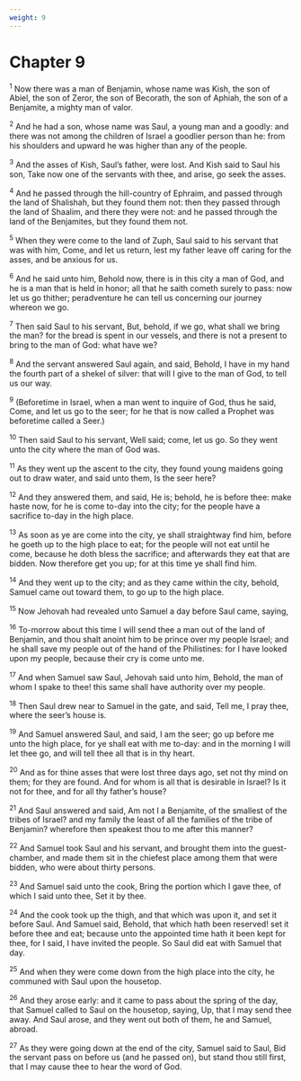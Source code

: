 ```yaml
---
weight: 9
---
```


# Chapter 9

<sup>1</sup> Now there was a man of Benjamin, whose name was Kish, the son of Abiel, the son of Zeror, the son of Becorath, the son of Aphiah, the son of a Benjamite, a mighty man of valor. 

<sup>2</sup> And he had a son, whose name was Saul, a young man and a goodly: and there was not among the children of Israel a goodlier person than he: from his shoulders and upward he was higher than any of the people. 

<sup>3</sup> And the asses of Kish, Saul’s father, were lost. And Kish said to Saul his son, Take now one of the servants with thee, and arise, go seek the asses. 

<sup>4</sup> And he passed through the hill-country of Ephraim, and passed through the land of Shalishah, but they found them not: then they passed through the land of Shaalim, and there they were not: and he passed through the land of the Benjamites, but they found them not. 

<sup>5</sup> When they were come to the land of Zuph, Saul said to his servant that was with him, Come, and let us return, lest my father leave off caring for the asses, and be anxious for us. 

<sup>6</sup> And he said unto him, Behold now, there is in this city a man of God, and he is a man that is held in honor; all that he saith cometh surely to pass: now let us go thither; peradventure he can tell us concerning our journey whereon we go. 

<sup>7</sup> Then said Saul to his servant, But, behold, if we go, what shall we bring the man? for the bread is spent in our vessels, and there is not a present to bring to the man of God: what have we? 

<sup>8</sup> And the servant answered Saul again, and said, Behold, I have in my hand the fourth part of a shekel of silver: that will I give to the man of God, to tell us our way. 

<sup>9</sup> (Beforetime in Israel, when a man went to inquire of God, thus he said, Come, and let us go to the seer; for he that is now called a Prophet was beforetime called a Seer.) 

<sup>10</sup> Then said Saul to his servant, Well said; come, let us go. So they went unto the city where the man of God was. 

<sup>11</sup> As they went up the ascent to the city, they found young maidens going out to draw water, and said unto them, Is the seer here? 

<sup>12</sup> And they answered them, and said, He is; behold, he is before thee: make haste now, for he is come to-day into the city; for the people have a sacrifice to-day in the high place. 

<sup>13</sup> As soon as ye are come into the city, ye shall straightway find him, before he goeth up to the high place to eat; for the people will not eat until he come, because he doth bless the sacrifice; and afterwards they eat that are bidden. Now therefore get you up; for at this time ye shall find him. 

<sup>14</sup> And they went up to the city; and as they came within the city, behold, Samuel came out toward them, to go up to the high place. 

<sup>15</sup> Now Jehovah had revealed unto Samuel a day before Saul came, saying, 

<sup>16</sup> To-morrow about this time I will send thee a man out of the land of Benjamin, and thou shalt anoint him to be prince over my people Israel; and he shall save my people out of the hand of the Philistines: for I have looked upon my people, because their cry is come unto me. 

<sup>17</sup> And when Samuel saw Saul, Jehovah said unto him, Behold, the man of whom I spake to thee! this same shall have authority over my people. 

<sup>18</sup> Then Saul drew near to Samuel in the gate, and said, Tell me, I pray thee, where the seer’s house is. 

<sup>19</sup> And Samuel answered Saul, and said, I am the seer; go up before me unto the high place, for ye shall eat with me to-day: and in the morning I will let thee go, and will tell thee all that is in thy heart. 

<sup>20</sup> And as for thine asses that were lost three days ago, set not thy mind on them; for they are found. And for whom is all that is desirable in Israel? Is it not for thee, and for all thy father’s house? 

<sup>21</sup> And Saul answered and said, Am not I a Benjamite, of the smallest of the tribes of Israel? and my family the least of all the families of the tribe of Benjamin? wherefore then speakest thou to me after this manner? 

<sup>22</sup> And Samuel took Saul and his servant, and brought them into the guest-chamber, and made them sit in the chiefest place among them that were bidden, who were about thirty persons. 

<sup>23</sup> And Samuel said unto the cook, Bring the portion which I gave thee, of which I said unto thee, Set it by thee. 

<sup>24</sup> And the cook took up the thigh, and that which was upon it, and set it before Saul. And Samuel said, Behold, that which hath been reserved! set it before thee and eat; because unto the appointed time hath it been kept for thee, for I said, I have invited the people. So Saul did eat with Samuel that day. 

<sup>25</sup> And when they were come down from the high place into the city, he communed with Saul upon the housetop. 

<sup>26</sup> And they arose early: and it came to pass about the spring of the day, that Samuel called to Saul on the housetop, saying, Up, that I may send thee away. And Saul arose, and they went out both of them, he and Samuel, abroad. 

<sup>27</sup> As they were going down at the end of the city, Samuel said to Saul, Bid the servant pass on before us (and he passed on), but stand thou still first, that I may cause thee to hear the word of God. 


